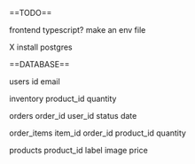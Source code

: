 ==TODO==

frontend
typescript?
make an env file

X install postgres

==DATABASE==

users
  id
  email

inventory
  product_id
  quantity

orders
  order_id
  user_id
  status
  date

order_items
  item_id
  order_id
  product_id
  quantity

products
  product_id
  label
  image
  price
